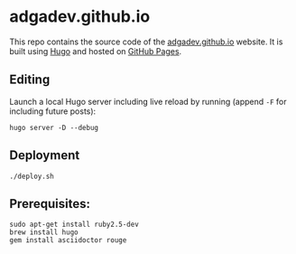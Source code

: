 # adgadev.github.io

This repo contains the source code of the [adgadev.github.io](adgadev.github.io) website.
It is built using [Hugo](https://gohugo.io/) and hosted on [GitHub Pages](https://pages.github.com/).

## Editing

Launch a local Hugo server including live reload by running (append `-F` for including future posts):

```
hugo server -D --debug
```

## Deployment

```
./deploy.sh
```

## Prerequisites: 
```
sudo apt-get install ruby2.5-dev
brew install hugo
gem install asciidoctor rouge
```
